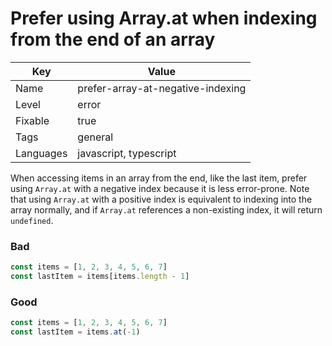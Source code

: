 # Prefer using Array.at when indexing from the end of an array

| Key       | Value                             |
| --------- | --------------------------------- |
| Name      | prefer-array-at-negative-indexing |
| Level     | error                             |
| Fixable   | true                              |
| Tags      | general                           |
| Languages | javascript, typescript            |

When accessing items in an array from the end, like the last item, prefer using `Array.at` with a negative index because it is less error-prone. Note that using `Array.at` with a positive index is equivalent to indexing into the array normally, and if `Array.at` references a non-existing index, it will return `undefined`.

### Bad

```ts
const items = [1, 2, 3, 4, 5, 6, 7]
const lastItem = items[items.length - 1]
```

### Good

```ts
const items = [1, 2, 3, 4, 5, 6, 7]
const lastItem = items.at(-1)
```
